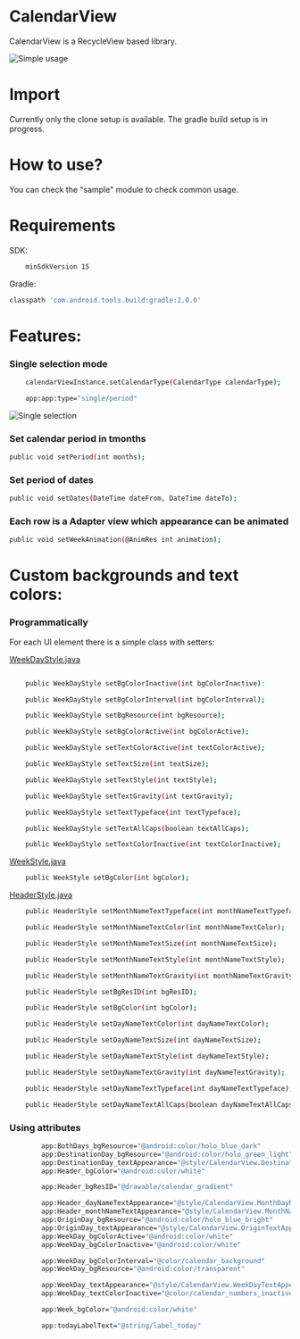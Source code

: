 # CalendarView

CalendarView is a RecycleView based library.

![Simple usage][sc_gif]

# Import

Currently only the clone setup is available. The gradle build setup is in progress.

# How to use?

You can check the "sample" module to check common usage.

# Requirements

SDK:
```sh
    minSdkVersion 15
```
Gradle:
```sh
classpath 'com.android.tools.build:gradle:2.0.0'
```

# Features:

### Single selection mode

```sh
    calendarViewInstance.setCalendarType(CalendarType calendarType);
```


```sh
    app:app:type="single/period"
```

![Single selection][ss_gif]

### Set calendar period in tmonths

```sh
public void setPeriod(int months);
```

### Set period of dates
```sh
public void setDates(DateTime dateFrom, DateTime dateTo);
```

### Each row is a Adapter view which appearance can be animated
```sh
public void setWeekAnimation(@AnimRes int animation);
```

# Custom backgrounds and text colors:

### Programmatically
For each UI element there is a simple class with setters:

[WeekDayStyle.java][wds]
```sh

    public WeekDayStyle setBgColorInactive(int bgColorInactive):

    public WeekDayStyle setBgColorInterval(int bgColorInterval);

    public WeekDayStyle setBgResource(int bgResource);

    public WeekDayStyle setBgColorActive(int bgColorActive);

    public WeekDayStyle setTextColorActive(int textColorActive);

    public WeekDayStyle setTextSize(int textSize);

    public WeekDayStyle setTextStyle(int textStyle);

    public WeekDayStyle setTextGravity(int textGravity);

    public WeekDayStyle setTextTypeface(int textTypeface);

    public WeekDayStyle setTextAllCaps(boolean textAllCaps);

    public WeekDayStyle setTextColorInactive(int textColorInactive);
```
[WeekStyle.java][ws]
```sh
    public WeekStyle setBgColor(int bgColor);
```

[HeaderStyle.java][hs]
```sh
    public HeaderStyle setMonthNameTextTypeface(int monthNameTextTypeface);

    public HeaderStyle setMonthNameTextColor(int monthNameTextColor);

    public HeaderStyle setMonthNameTextSize(int monthNameTextSize);

    public HeaderStyle setMonthNameTextStyle(int monthNameTextStyle);

    public HeaderStyle setMonthNameTextGravity(int monthNameTextGravity);

    public HeaderStyle setBgResID(int bgResID);

    public HeaderStyle setBgColor(int bgColor);

    public HeaderStyle setDayNameTextColor(int dayNameTextColor);

    public HeaderStyle setDayNameTextSize(int dayNameTextSize);

    public HeaderStyle setDayNameTextStyle(int dayNameTextStyle);

    public HeaderStyle setDayNameTextGravity(int dayNameTextGravity);

    public HeaderStyle setDayNameTextTypeface(int dayNameTextTypeface);

    public HeaderStyle setDayNameTextAllCaps(boolean dayNameTextAllCaps);
```

### Using attributes

```sh
        app:BothDays_bgResource="@android:color/holo_blue_dark"
        app:DestinationDay_bgResource="@android:color/holo_green_light"
        app:DestinationDay_textAppearance="@style/CalendarView.DestinationTextAppearance"
        app:Header_bgColor="@android:color/white"

        app:Header_bgResID="@drawable/calendar_gradient"

        app:Header_dayNameTextAppearance="@style/CalendarView.MonthDayNameTextAppearance"
        app:Header_monthNameTextAppearance="@style/CalendarView.MonthNameTextAppearance"
        app:OriginDay_bgResource="@android:color/holo_blue_bright"
        app:OriginDay_textAppearance="@style/CalendarView.OriginTextAppearance"
        app:WeekDay_bgColorActive="@android:color/white"
        app:WeekDay_bgColorInactive="@android:color/white"

        app:WeekDay_bgColorInterval="@color/calendar_background"
        app:WeekDay_bgResource="@android:color/transparent"

        app:WeekDay_textAppearance="@style/CalendarView.WeekDayTextAppearance"
        app:WeekDay_textColorInactive="@color/calendar_numbers_inactive"

        app:Week_bgColor="@android:color/white"

        app:todayLabelText="@string/label_today"
```



[wds]: <https://github.com/SeductiveMobile/CalendarView/blob/develop/library/src/main/java/com/seductive/tools/calendarview/WeekDayStyle.java>
[ws]: <https://github.com/SeductiveMobile/CalendarView/blob/develop/library/src/main/java/com/seductive/tools/calendarview/WeekItemStyle.java>
[hs]: <https://github.com/SeductiveMobile/CalendarView/blob/develop/library/src/main/java/com/seductive/tools/calendarview/HeaderStyle.java>
[sc_gif]: <https://github.com/SeductiveMobile/CalendarView/blob/develop/data/simple_calendar.gif>
[ss_gif]: <https://github.com/SeductiveMobile/CalendarView/blob/develop/data/calendar_single_date.gif>
